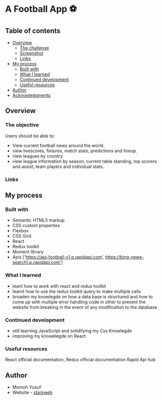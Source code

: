 # A Football App ⚽

## Table of contents

- [Overview](#overview)
  - [The challenge](#the-challenge)
  - [Screenshot](#screenshot)
  - [Links](#links)
- [My process](#my-process)
  - [Built with](#built-with)
  - [What I learned](#what-i-learned)
  - [Continued development](#continued-development)
  - [Useful resources](#useful-resources)
- [Author](#author)
- [Acknowledgments](#acknowledgments)


## Overview

### The objective

Users should be able to:

- View current football news around the world.
- view livescores, fixtures, match stats, predictions and lineup.
- view leagues by country.
- view league information by season, current table standing, top scorers and assist, team players and individual stats.
### Links


## My process

### Built with

- Semantic HTML5 markup
- CSS custom properties
- Flexbox
- CSS Grid
- React
- Redux toolkit
- Moment library
- Apis ['https://api-football-v1.p.rapidapi.com', https://bing-news-search1.p.rapidapi.com']




### What I learned
- leant how to work with react and redux toolkit
- learnt how to use the redux toolkit query to make multiple calls
- broaden my knowlegde on how a data base is structured and how to come up with multiple error handling code in other to prevent the website from breaking in the event of any modification to the database

### Continued development

- still learning JavaScript and solidifying my Css Knowlegde
- improving my knowelegde on React


### Useful resources
React official documentation,
Redux official documentation
Rapid Api hub

## Author
- Momoh Yusuf
- Website - [starkweb](https://www.starkwebb.netlify.app)

